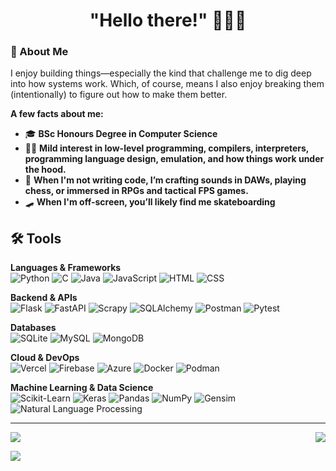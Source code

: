 <h1 align="center"> "Hello there!" 🧔🏼🥋 </h1>
<h3 align="left"> 🚀 About Me </h3>
I enjoy building things—especially the kind that challenge me to dig deep into how systems work. Which, of course, means I also enjoy breaking them (intentionally) to figure out how to make them better.
<p>

**A few facts about me:**
- 🎓 **BSc Honours Degree in Computer Science**  
- 👨‍💻 **Mild interest in low-level programming, compilers, interpreters, programming language design, emulation, and how things work under the hood.**  
- 🎵 **When I'm not writing code, I’m crafting sounds in DAWs, playing chess, or immersed in RPGs and tactical FPS games.**  
- 🛹 **When I'm off-screen, you’ll likely find me skateboarding**  

<h2 align="left"> 🛠️ Tools  </h2>

<b>Languages & Frameworks</b><br>
![Python](https://img.shields.io/badge/-Python-3776AB?style=flat-square&logo=python&logoColor=white) ![C](https://img.shields.io/badge/-C-A8B9CC?style=flat-square&logo=c&logoColor=white) ![Java](https://img.shields.io/badge/-Java-007396?style=flat-square&logo=java&logoColor=white) ![JavaScript](https://img.shields.io/badge/-JavaScript-F7DF1E?style=flat-square&logo=javascript&logoColor=black) ![HTML](https://img.shields.io/badge/-HTML5-E34F26?style=flat-square&logo=html5&logoColor=white) ![CSS](https://img.shields.io/badge/-CSS3-1572B6?style=flat-square&logo=css3&logoColor=white)  

<b>Backend & APIs</b><br>
![Flask](https://img.shields.io/badge/-Flask-000000?style=flat-square&logo=flask&logoColor=white) ![FastAPI](https://img.shields.io/badge/-FastAPI-009688?style=flat-square&logo=fastapi&logoColor=white) ![Scrapy](https://img.shields.io/badge/-Scrapy-88C100?style=flat-square&logo=scrapy&logoColor=white) ![SQLAlchemy](https://img.shields.io/badge/-SQLAlchemy-D71F00?style=flat-square&logo=sqlite&logoColor=white) ![Postman](https://img.shields.io/badge/-Postman-FF6C37?style=flat-square&logo=postman&logoColor=white) ![Pytest](https://img.shields.io/badge/-Pytest-0A9EDC?style=flat-square&logo=pytest&logoColor=white)

<b>Databases</b><br>
![SQLite](https://img.shields.io/badge/-SQLite-003B57?style=flat-square&logo=sqlite&logoColor=white) ![MySQL](https://img.shields.io/badge/-MySQL-4479A1?style=flat-square&logo=mysql&logoColor=white) ![MongoDB](https://img.shields.io/badge/-MongoDB-47A248?style=flat-square&logo=mongodb&logoColor=white)  

<b>Cloud & DevOps</b><br>
![Vercel](https://img.shields.io/badge/Vercel-000000?style=flat-square&logo=vercel&logoColor=white) ![Firebase](https://img.shields.io/badge/firebase-ffca28?style=flat-square&logo=firebase&logoColor=black) ![Azure](https://img.shields.io/badge/-Microsoft%20Azure-0078D4?style=flat-square&logo=microsoft-azure&logoColor=white) ![Docker](https://img.shields.io/badge/-Docker-2496ED?style=flat-square&logo=docker&logoColor=white) ![Podman](https://img.shields.io/badge/-Podman-892CA0?style=flat-square&logo=podman&logoColor=white)  

<b>Machine Learning & Data Science</b><br>
![Scikit-Learn](https://img.shields.io/badge/-Scikit--Learn-F7931E?style=flat-square&logo=scikitlearn&logoColor=white) ![Keras](https://img.shields.io/badge/-Keras-D00000?style=flat-square&logo=keras&logoColor=white) ![Pandas](https://img.shields.io/badge/-Pandas-150458?style=flat-square&logo=pandas&logoColor=white) ![NumPy](https://img.shields.io/badge/-NumPy-013243?style=flat-square&logo=numpy&logoColor=white) ![Gensim](https://img.shields.io/badge/-Gensim-4B8BBE?style=flat-square&logoColor=white) ![Natural Language Processing](https://img.shields.io/badge/-Natural%20Language%20Processing-32CD32?style=flat-square&logoColor=white)  

---

<div align="left" style="display: flex; justify-content: space-between; gap: 10px; max-width: 800px; margin: auto;">
  <img src="https://github-readme-stats.vercel.app/api?username=SageTendo&theme=dracula&show_icons=true&hide_border=true&count_private=true"> 
  <img src="https://github-readme-stats.vercel.app/api/top-langs/?username=SageTendo&theme=dracula&hide_border=false&include_all_commits=false&count_private=true&layout=compact">
</div>

<a href="https://u8views.com/github/SageTendo"><img src="https://u8views.com/api/v1/github/profiles/39864316/views/day-week-month-total-count.svg"></a>
